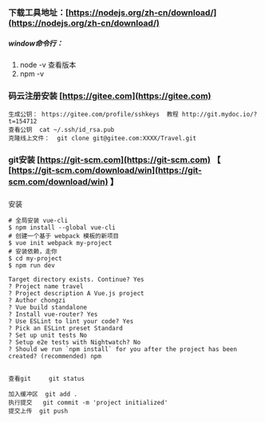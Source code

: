 ### 下载工具地址：[https://nodejs.org/zh-cn/download/](https://nodejs.org/zh-cn/download/)

##### window命令行：

1. node -v 查看版本
2. npm -v

### 码云注册安装 [https://gitee.com](https://gitee.com)

```
生成公钥： https://gitee.com/profile/sshkeys  教程 http://git.mydoc.io/?t=154712
查看公钥  cat ~/.ssh/id_rsa.pub
克隆线上文件：  git clone git@gitee.com:XXXX/Travel.git
```

### git安装 [https://git-scm.com](https://git-scm.com) 【 [https://git-scm.com/download/win](https://git-scm.com/download/win)  】

### 

安装

    # 全局安装 vue-cli
    $ npm install --global vue-cli
    # 创建一个基于 webpack 模板的新项目
    $ vue init webpack my-project
    # 安装依赖，走你
    $ cd my-project
    $ npm run dev

    Target directory exists. Continue? Yes
    ? Project name travel
    ? Project description A Vue.js project
    ? Author chongzi
    ? Vue build standalone
    ? Install vue-router? Yes
    ? Use ESLint to lint your code? Yes
    ? Pick an ESLint preset Standard
    ? Set up unit tests No
    ? Setup e2e tests with Nightwatch? No
    ? Should we run `npm install` for you after the project has been created? (recommended) npm


    查看git     git status

    加入缓冲区  git add .
    执行提交   git commit -m 'project initialized'
    提交上传  git push



